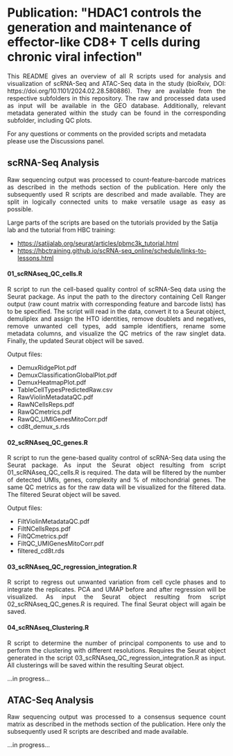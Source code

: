 # Publication: "HDAC1 controls the generation and maintenance of effector-like CD8+ T cells during chronic viral infection"
<p align="justify">
This README gives an overview of all R scripts used for analysis and visualization of scRNA-Seq and ATAC-Seq data in the study (bioRxiv, DOI: https://doi.org/10.1101/2024.02.28.580886). They are available from the respective subfolders in this repository. The raw and processed data used as input will be available in the GEO database. Additionally, relevant metadata generated within the study can be found in the corresponding subfolder, including QC plots.

For any questions or comments on the provided scripts and metadata please use the Discussions panel.
</p>

## scRNA-Seq Analysis
<p align="justify">
Raw sequencing output was processed to count-feature-barcode matrices as described in the methods section of the publication. Here only the subsequently used R scripts are described and made available. They are split in logically connected units to make versatile usage as easy as possible.

Large parts of the scripts are based on the tutorials provided by the Satija lab and the tutorial from HBC training: </p>
* https://satijalab.org/seurat/articles/pbmc3k_tutorial.html
* https://hbctraining.github.io/scRNA-seq_online/schedule/links-to-lessons.html

#### 01_scRNAseq_QC_cells.R
<p align="justify">
R script to run the cell-based quality control of scRNA-Seq data using the Seurat package. As input the path to the directory containing Cell Ranger output (raw count matrix with corresponding feature and barcode lists) has to be specified. The script will read in the data, convert it to a Seurat object, demuliplex and assign the HTO identities, remove doublets and negatives, remove unwanted cell types, add sample identifiers, rename some metadata columns, and visualize the QC metrics of the raw singlet data. Finally, the updated Seurat object will be saved.

Output files: </p>
* DemuxRidgePlot.pdf
* DemuxClassificationGlobalPlot.pdf
* DemuxHeatmapPlot.pdf
* TableCellTypesPredictedRaw.csv
* RawViolinMetadataQC.pdf
* RawNCellsReps.pdf
* RawQCmetrics.pdf
* RawQC_UMIGenesMitoCorr.pdf
* cd8t_demux_s.rds

#### 02_scRNAseq_QC_genes.R
<p align="justify">
R script to run the gene-based quality control of scRNA-Seq data using the Seurat package. As input the Seurat object resulting from script 01_scRNAseq_QC_cells.R is required. The data will be filtered by the number of detected UMIs, genes, complexity and % of mitochondrial genes. The same QC metrics as for the raw data will be visualized for the filtered data. The filtered Seurat object will be saved.

Output files: </p>
* FiltViolinMetadataQC.pdf
* FiltNCellsReps.pdf
* FiltQCmetrics.pdf
* FiltQC_UMIGenesMitoCorr.pdf
* filtered_cd8t.rds

#### 03_scRNAseq_QC_regression_integration.R
<p align="justify">
R script to regress out unwanted variation from cell cycle phases and to integrate the replicates. PCA and UMAP before and after regression will be visualized. As input the Seurat object resulting from script 02_scRNAseq_QC_genes.R is required. The final Seurat object will again be saved.
</p>

#### 04_scRNAseq_Clustering.R
<p align="justify">
R script to determine the number of principal components to use and to perform the clustering with different resolutions. Requires the Seurat object generated in the script 03_scRNAseq_QC_regression_integration.R as input. All clusterings will be saved within the resulting Seurat object.
</p>

...in progress...

## ATAC-Seq Analysis
<p align="justify">
Raw sequencing output was processed to a consensus sequence count matrix as described in the methods section of the publication. Here only the subsequently used R scripts are described and made available.
</p>

...in progress...
